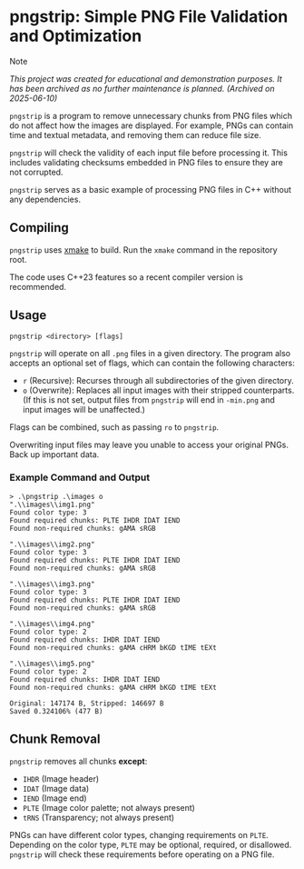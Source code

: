 # pngstrip: Simple PNG File Validation and Optimization

> [!NOTE]
> *This project was created for educational and demonstration purposes. It has been archived as no further maintenance is planned. (Archived on 2025-06-10)*

`pngstrip` is a program to remove unnecessary chunks from PNG files which do not affect how the images are displayed. For example, PNGs can contain time and textual metadata, and removing them can reduce file size.

`pngstrip` will check the validity of each input file before processing it. This includes validating checksums embedded in PNG files to ensure they are not corrupted.

`pngstrip` serves as a basic example of processing PNG files in C++ without any dependencies.

## Compiling

`pngstrip` uses [xmake](https://xmake.io) to build. Run the `xmake` command in the repository root.

The code uses C++23 features so a recent compiler version is recommended.

## Usage

```
pngstrip <directory> [flags]
```

`pngstrip` will operate on all `.png` files in a given directory. The program also accepts an optional set of flags, which can contain the following characters:

- `r` (Recursive): Recurses through all subdirectories of the given directory.
- `o` (Overwrite): Replaces all input images with their stripped counterparts. (If this is not set, output files from `pngstrip` will end in `-min.png` and input images will be unaffected.)

Flags can be combined, such as passing `ro` to `pngstrip`.

Overwriting input files may leave you unable to access your original PNGs. Back up important data.

### Example Command and Output

```
> .\pngstrip .\images o
".\\images\\img1.png"
Found color type: 3
Found required chunks: PLTE IHDR IDAT IEND
Found non-required chunks: gAMA sRGB

".\\images\\img2.png"
Found color type: 3
Found required chunks: PLTE IHDR IDAT IEND
Found non-required chunks: gAMA sRGB

".\\images\\img3.png"
Found color type: 3
Found required chunks: PLTE IHDR IDAT IEND
Found non-required chunks: gAMA sRGB

".\\images\\img4.png"
Found color type: 2
Found required chunks: IHDR IDAT IEND
Found non-required chunks: gAMA cHRM bKGD tIME tEXt

".\\images\\img5.png"
Found color type: 2
Found required chunks: IHDR IDAT IEND
Found non-required chunks: gAMA cHRM bKGD tIME tEXt

Original: 147174 B, Stripped: 146697 B
Saved 0.324106% (477 B)
```

## Chunk Removal

`pngstrip` removes all chunks **except**:

- `IHDR` (Image header)
- `IDAT` (Image data)
- `IEND` (Image end)
- `PLTE` (Image color palette; not always present)
- `tRNS` (Transparency; not always present)

PNGs can have different color types, changing requirements on `PLTE`. Depending on the color type, `PLTE` may be optional, required, or disallowed. `pngstrip` will check these requirements before operating on a PNG file.
